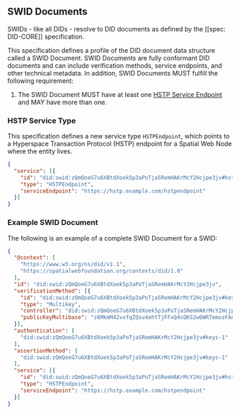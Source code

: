 ## SWID Documents

SWIDs - like all DIDs - resolve to DID documents as defined by the [[spec: DID-CORE]]
specification.

This specification defines a profile of the DID document data structure called a SWID Document.
SWID Documents are fully conformant DID documents and can include verification methods, service endpoints,
and other technical metadata. In addition, SWID Documents MUST fulfill the following requirement:

1. The SWID Document MUST have at least one [HSTP Service Endpoint](#hstp-service-type)
   and MAY have more than one.

### HSTP Service Type

This specification defines a new service type `HSTPEndpoint`, which points to a
Hyperspace Transaction Protocol (HSTP) endpoint for a Spatial Web Node where the entity
lives.

```json
{
  "service": [{
    "id": "did:swid:zQmQoeG7u6XBtdXoek5p3aPoTjaSRemHAKrMcY2Hcjpe3jv#hstp",
    "type": "HSTPEndpoint",
    "serviceEndpoint": "https://hstp.example.com/hstpendpoint"
  }]
}
```

### Example SWID Document

The following is an example of a complete SWID Document for a SWID:

```json
{
  "@context": [
    "https://www.w3.org/ns/did/v1.1",
    "https://spatialwebfoundation.org/contexts/did/1.0"
  ],
  "id": "did:swid:zQmQoeG7u6XBtdXoek5p3aPoTjaSRemHAKrMcY2Hcjpe3jv",
  "verificationMethod": [{
    "id": "did:swid:zQmQoeG7u6XBtdXoek5p3aPoTjaSRemHAKrMcY2Hcjpe3jv#keys-1",
    "type": "Multikey",
    "controller": "did:swid:zQmQoeG7u6XBtdXoek5p3aPoTjaSRemHAKrMcY2Hcjpe3jv",
    "publicKeyMultibase": "z6MkmM42vxfqZQsv4ehtTjFFxQ4sQKS2w6WR7emozFAn5cxu"
  }],
  "authentication": [
    "did:swid:zQmQoeG7u6XBtdXoek5p3aPoTjaSRemHAKrMcY2Hcjpe3jv#keys-1"
  ],
  "assertionMethod": [
    "did:swid:zQmQoeG7u6XBtdXoek5p3aPoTjaSRemHAKrMcY2Hcjpe3jv#keys-1"
  ],
  "service": [{
    "id": "did:swid:zQmQoeG7u6XBtdXoek5p3aPoTjaSRemHAKrMcY2Hcjpe3jv#hstp",
    "type": "HSTPEndpoint",
    "serviceEndpoint": "https://hstp.example.com/hstpendpoint"
  }]
}
```
